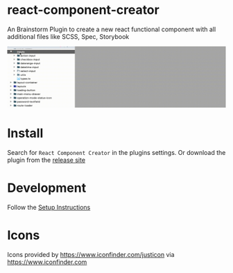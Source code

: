 # react-component-creator
An Brainstorm Plugin to create a new react functional component with all additional files like
SCSS, Spec, Storybook

![Create component](./doc/create-component.gif "")

# Install
Search for `React Component Creator` in the plugins settings. Or download the plugin from the [release site](https://github.com/faebeee/react-component-creator-plugin/releases)


# Development
Follow the [Setup Instructions](./doc/DEVELOPMENT.md)

# Icons
Icons provided by https://www.iconfinder.com/justicon via https://www.iconfinder.com
